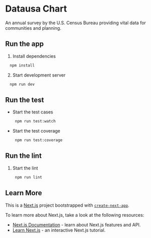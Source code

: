 # Datausa Chart

An annual survey by the U.S. Census Bureau providing vital data for communities and planning.

## Run the app

1. Install dependencies

```bash
  npm install
```

2. Start development server

```bash
  npm run dev
```

## Run the test

- Start the test cases

  ```bash
   npm run test:watch
  ```

- Start the test coverage

  ```bash
   npm run test:coverage
  ```

## Run the lint

1. Start the lint

   ```bash
    npm run lint
   ```

## Learn More

This is a [Next.js](https://nextjs.org) project bootstrapped with [`create-next-app`](https://nextjs.org/docs/pages/api-reference/create-next-app).

To learn more about Next.js, take a look at the following resources:

- [Next.js Documentation](https://nextjs.org/docs) - learn about Next.js features and API.
- [Learn Next.js](https://nextjs.org/learn-pages-router) - an interactive Next.js tutorial.
